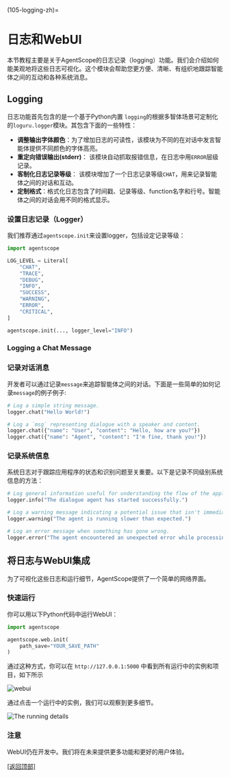 (105-logging-zh)=

# 日志和WebUI

本节教程主要是关于AgentScope的日志记录（logging）功能。我们会介绍如何能美观地将这些日志可视化。这个模块会帮助您更方便、清晰、有组织地跟踪智能体之间的互动和各种系统消息。

## Logging

日志功能首先包含的是一个基于Python内置 `logging`的根据多智体场景可定制化的`loguru.logger`模块。其包含下面的一些特性：

- **调整输出字体颜色**：为了增加日志的可读性，该模块为不同的在对话中发言智能体提供不同颜色的字体高亮。
- **重定向错误输出(stderr)**： 该模块自动抓取报错信息，在日志中用`ERROR`层级记录。
- **客制化日志记录等级**： 该模块增加了一个日志记录等级`CHAT`，用来记录智能体之间的对话和互动。
- **定制格式**：格式化日志包含了时间戳、记录等级、function名字和行号。智能体之间的对话会用不同的格式显示。

### 设置日志记录（Logger）

我们推荐通过`agentscope.init`来设置logger，包括设定记录等级：

```python
import agentscope

LOG_LEVEL = Literal[
    "CHAT",
    "TRACE",
    "DEBUG",
    "INFO",
    "SUCCESS",
    "WARNING",
    "ERROR",
    "CRITICAL",
]

agentscope.init(..., logger_level="INFO")
```

### Logging a Chat Message

### 记录对话消息

开发者可以通过记录`message`来追踪智能体之间的对话。下面是一些简单的如何记录`message`的例子例子:

```python
# Log a simple string message.
logger.chat("Hello World!")

# Log a `msg` representing dialogue with a speaker and content.
logger.chat({"name": "User", "content": "Hello, how are you?"})
logger.chat({"name": "Agent", "content": "I'm fine, thank you!"})
```

### 记录系统信息

系统日志对于跟踪应用程序的状态和识别问题至关重要。以下是记录不同级别系统信息的方法：

```python
# Log general information useful for understanding the flow of the application.
logger.info("The dialogue agent has started successfully.")

# Log a warning message indicating a potential issue that isn't immediately problematic.
logger.warning("The agent is running slower than expected.")

# Log an error message when something has gone wrong.
logger.error("The agent encountered an unexpected error while processing a request.")
```

## 将日志与WebUI集成

为了可视化这些日志和运行细节，AgentScope提供了一个简单的网络界面。

### 快速运行

你可以用以下Python代码中运行WebUI：

```python
import agentscope

agentscope.web.init(
    path_save="YOUR_SAVE_PATH"
)
```

通过这种方式，你可以在 `http://127.0.0.1:5000` 中看到所有运行中的实例和项目，如下所示

![webui](https://img.alicdn.com/imgextra/i3/O1CN01kpHFkn1HpeYEkn60I_!!6000000000807-0-tps-3104-1849.jpg)

通过点击一个运行中的实例，我们可以观察到更多细节。

![The running details](https://img.alicdn.com/imgextra/i2/O1CN01AZtsf31MIHm4FmjjO_!!6000000001411-0-tps-3104-1849.jpg)

### 注意

WebUI仍在开发中。我们将在未来提供更多功能和更好的用户体验。

[[返回顶部]](#105-logging-zh)
